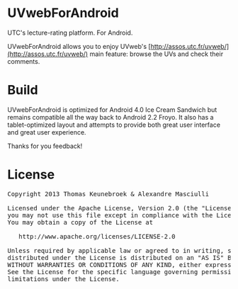 UVwebForAndroid
===============

UTC's lecture-rating platform. For Android.

UVwebForAndroid allows you to enjoy UVweb's [http://assos.utc.fr/uvweb/](http://assos.utc.fr/uvweb/) main feature: browse the UVs and check their comments.

Build
===============

UVwebForAndroid is optimized for Android 4.0 Ice Cream Sandwich but remains compatible all the way back to Android 2.2 Froyo. It also has a tablet-optimized layout and attempts to provide both great user interface and great user experience.



Thanks for you feedback!

License
===============

<pre>
Copyright 2013 Thomas Keunebroek & Alexandre Masciulli

Licensed under the Apache License, Version 2.0 (the "License");
you may not use this file except in compliance with the License.
You may obtain a copy of the License at

   http://www.apache.org/licenses/LICENSE-2.0

Unless required by applicable law or agreed to in writing, software
distributed under the License is distributed on an "AS IS" BASIS,
WITHOUT WARRANTIES OR CONDITIONS OF ANY KIND, either express or implied.
See the License for the specific language governing permissions and
limitations under the License.
</pre>
